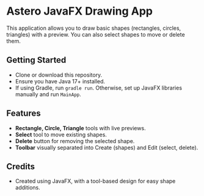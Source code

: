 # Astero JavaFX Drawing App

This application allows you to draw basic shapes (rectangles, circles, triangles) with a preview.
You can also select shapes to move or delete them.

## Getting Started
- Clone or download this repository.
- Ensure you have Java 17+ installed.
- If using Gradle, run `gradle run`. Otherwise, set up JavaFX libraries manually and run `MainApp`.

## Features
- **Rectangle, Circle, Triangle** tools with live previews.
- **Select** tool to move existing shapes.
- **Delete** button for removing the selected shape.
- **Toolbar** visually separated into Create (shapes) and Edit (select, delete).

## Credits
- Created using JavaFX, with a tool-based design for easy shape additions.
